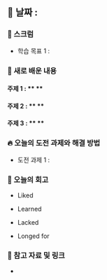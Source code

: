 ## 📅 날짜 : 

### 💬 스크럼
- 학습 목표 1 : 

### 📒 새로 배운 내용
#### 주제 1 : ** **

#### 주제 2 : ** **

#### 주제 3 : ** **

### 🔥 오늘의 도전 과제와 해결 방법
- 도전 과제 1 : 

### 💭 오늘의 회고
- Liked <br>

- Learned <br>

- Lacked <br>

- Longed for <br>


### 📁 참고 자료 및 링크
- []()
